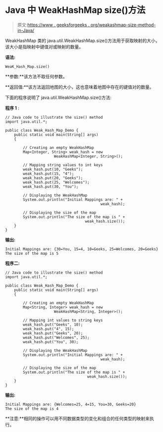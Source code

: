 # Java 中 WeakHashMap size()方法

> 原文:[https://www . geeksforgeeks . org/weakashmap-size-method-in-Java/](https://www.geeksforgeeks.org/weakhashmap-size-method-in-java/)

WeakHashMap 类的 java.util.WeakHashMap.size()方法用于获取映射的大小，该大小是指映射中键值对或映射的数量。

**语法:**

```
WeaK_Hash_Map.size()
```

**参数:**该方法不取任何参数。

**返回值:**该方法返回地图的大小，这也意味着地图中存在的键值对的数量。

下面的程序说明了 java.util.WeakHashMap.size()方法:

**程序 1** :

```
// Java code to illustrate the size() method
import java.util.*;

public class Weak_Hash_Map_Demo {
    public static void main(String[] args)
    {

        // Creating an empty WeakHashMap
        Map<Integer, String> weak_hash = new 
                      WeakHashMap<Integer, String>();

        // Mapping string values to int keys
        weak_hash.put(10, "Geeks");
        weak_hash.put(15, "4");
        weak_hash.put(20, "Geeks");
        weak_hash.put(25, "Welcomes");
        weak_hash.put(30, "You");

        // Displaying the WeakHashMap
        System.out.println("Initial Mappings are: " + 
                                           weak_hash);

        // Displaying the size of the map
        System.out.println("The size of the map is " + 
                                    weak_hash.size());
    }
}
```

**输出:**

```
Initial Mappings are: {30=You, 15=4, 10=Geeks, 25=Welcomes, 20=Geeks}
The size of the map is 5

```

**程序二:**

```
// Java code to illustrate the size() method
import java.util.*;

public class Weak_Hash_Map_Demo {
    public static void main(String[] args)
    {

        // Creating an empty WeakHashMap
        Map<String, Integer> weak_hash = new 
                      WeakHashMap<String, Integer>();

        // Mapping int values to string keys
        weak_hash.put("Geeks", 10);
        weak_hash.put("4", 15);
        weak_hash.put("Geeks", 20);
        weak_hash.put("Welcomes", 25);
        weak_hash.put("You", 30);

        // Displaying the WeakHashMap
        System.out.println("Initial Mappings are: " + 
                                           weak_hash);

        // Displaying the size of the map
        System.out.println("The size of the map is " + 
                                     weak_hash.size());
    }
}
```

**输出:**

```
Initial Mappings are: {Welcomes=25, 4=15, You=30, Geeks=20}
The size of the map is 4

```

**注意:**相同的操作可以用不同数据类型的变化和组合的任何类型的映射来执行。